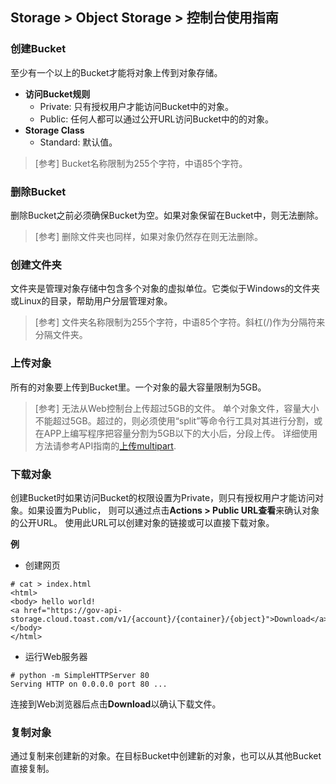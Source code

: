 ## Storage > Object Storage > 控制台使用指南


### 创建Bucket

至少有一个以上的Bucket才能将对象上传到对象存储。

* **访问Bucket规则**
    * Private: 只有授权用户才能访问Bucket中的对象。
    * Public: 任何人都可以通过公开URL访问Bucket中的的对象。
* **Storage Class**
    * Standard: 默认值。

> [参考]
> Bucket名称限制为255个字符，中语85个字符。


### 删除Bucket
删除Bucket之前必须确保Bucket为空。如果对象保留在Bucket中，则无法删除。

> [参考]
> 删除文件夹也同样，如果对象仍然存在则无法删除。

### 创建文件夹

文件夹是管理对象存储中包含多个对象的虚拟单位。它类似于Windows的文件夹或Linux的目录，帮助用户分层管理对象。

> [参考]
> 文件夹名称限制为255个字符，中语85个字符。斜杠(/)作为分隔符来分隔文件夹。


### 上传对象

所有的对象要上传到Bucket里。一个对象的最大容量限制为5GB。

> [参考]
> 无法从Web控制台上传超过5GB的文件。
> 单个对象文件，容量大小不能超过5GB。超过的，则必须使用“split”等命令行工具对其进行分割，或在APP上编写程序把容量分割为5GB以下的大小后，分段上传。
> 详细使用方法请参考API指南的[上传multipart](api-guide/#_10).

### 下载对象

创建Bucket时如果访问Bucket的权限设置为Private，则只有授权用户才能访问对象。如果设置为Public，
则可以通过点击**Actions > Public URL查看**来确认对象的公开URL。
使用此URL可以创建对象的链接或可以直接下载对象。

**例**

* 创建网页

```
# cat > index.html
<html>
<body> hello world!
<a href="https://gov-api-storage.cloud.toast.com/v1/{account}/{container}/{object}">Download</a>
</body>
</html>
```

* 运行Web服务器

```
# python -m SimpleHTTPServer 80
Serving HTTP on 0.0.0.0 port 80 ...
```

连接到Web浏览器后点击**Download**以确认下载文件。


### 复制对象
通过复制来创建新的对象。在目标Bucket中创建新的对象，也可以从其他Bucket直接复制。
